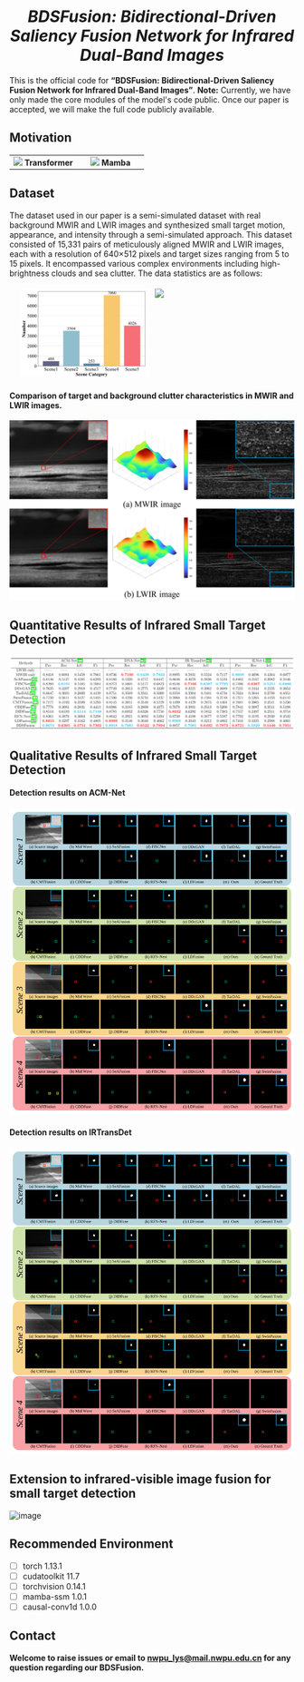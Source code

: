 # *<center>BDSFusion: Bidirectional-Driven Saliency Fusion Network for Infrared Dual-Band Images</center>*
This is the official code for **“BDSFusion: Bidirectional-Driven Saliency Fusion Network for Infrared Dual-Band Images”**. **Note:** Currently, we have only made the core modules of the model's code public. Once our paper is accepted, we will make the full code publicly available.

## Motivation
<table>
  <tr>
    <td style="text-align: center; width: 50%;">
      <img src="https://github.com/kyrietop11/BDSFusion/blob/main/figures/Transformer.gif" style="width: 90%;" />
      <strong>Transformer</strong>
    </td>
    <td style="text-align: center; width: 50%;">
      <img src="https://github.com/kyrietop11/BDSFusion/blob/main/figures/Mamba.gif" style="width: 100%;" />
      <strong>Mamba</strong>
    </td>
  </tr>
</table>

## Dataset
The dataset used in our paper is a semi-simulated dataset with real background  MWIR and LWIR images and synthesized small target motion, appearance, and intensity through a semi-simulated approach. This dataset consisted of 15,331 pairs of meticulously aligned MWIR and LWIR images, each with a resolution of 640×512 pixels and target sizes ranging from 5 to 15 pixels. It encompassed various complex environments including high-brightness clouds and sea clutter. The data statistics are as follows:
<div style="display: flex; justify-content: center;">
    <img src="https://github.com/kyrietop11/BDSFusion/blob/main/figures/Scene.png" style="width: 45%; margin: 5px;" />
    <img src="https://github.com/kyrietop11/BDSFusion/blob/main/figures/SCR.png" style="width: 45%; margin: 5px;" />
</div>

#### Comparison of target and background clutter characteristics in MWIR and LWIR images. 
![image](https://github.com/kyrietop11/BDSFusion/blob/main/figures/Fig1.png)


## Quantitative Results of Infrared Small Target Detection

![image](https://github.com/kyrietop11/BDSFusion/blob/main/figures/Quantitative%20results.png)

## Qualitative Results of Infrared Small Target Detection

#### Detection results on ACM-Net
![image](https://github.com/kyrietop11/BDSFusion/blob/main/figures/Detection%20results%20on%20ACM-Net.svg)


#### Detection results on IRTransDet
![image](https://github.com/kyrietop11/BDSFusion/blob/main/figures/Detection%20results%20on%20IRTransDet.svg)


## Extension to infrared-visible image fusion for small target detection
![image](https://github.com/kyrietop11/BDSFusion/blob/main/figures/Fig_vis_inf_qualitative.png)

## Recommended Environment
 - [ ] torch  1.13.1
 - [ ] cudatoolkit 11.7
 - [ ] torchvision 0.14.1
 - [ ] mamba-ssm 1.0.1
 - [ ] causal-conv1d 1.0.0

## Contact
**Welcome to raise issues or email to [nwpu_lys@mail.nwpu.edu.cn](nwpu_lys@mail.nwpu.edu.cn) for any question regarding our BDSFusion.**
